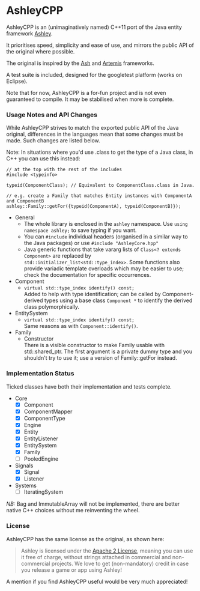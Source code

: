 AshleyCPP
=========

AshleyCPP is an (unimaginatively named) C++11 port of the Java entity framework [Ashley](https://github.com/libgdx/ashley/).

It prioritises speed, simplicity and ease of use, and mirrors the public API of the original where possible.

The original is inspired by the [Ash](http://www.ashframework.org/) and
[Artemis](http://gamadu.com/artemis/) frameworks.

A test suite is included, designed for the googletest platform (works on Eclipse).

Note that for now, AshleyCPP is a for-fun project and is not even guaranteed to compile. It may be stabilised when more is complete.



### Usage Notes and API Changes
While AshleyCPP strives to match the exported public API of the Java original, differences in the languages mean that some changes must be made. Such changes are listed below.

Note: In situations where you'd use .class to get the type of a Java class, in C++ you can use this instead:

    // at the top with the rest of the includes
    #include <typeinfo>
    
    typeid(ComponentClass); // Equivalent to ComponentClass.class in Java.  
    
    // e.g. create a Family that matches Entity instances with ComponentA and ComponentB
    ashley::Family::getFor({typeid(ComponentA), typeid(ComponentB)});
     
- General
  - The whole library is enclosed in the `ashley` namespace. Use `using namespace ashley;` to save typing if you want.
  - You can `#include` individual headers (organised in a similar way to the Java packages) or use `#include "AshleyCore.hpp"`
  - Java generic functions that take vararg lists of `Class<? extends Component>` are replaced by
    `std::initializer_list<std::type_index>`. Some functions also provide variadic template overloads which may be
    easier to use; check the documentation for specific occurrences.
- Component
  - `virtual std::type_index identify() const;`  
    Added to help with type identification; can be called by Component-derived types using a base class `Component *`
    to identify the derived class polymorphically.
- EntitySystem
  - `virtual std::type_index identify() const;`  
    Same reasons as with `Component::identify()`.
- Family
  - Constructor  
    There is a visible constructor to make Family usable with std::shared_ptr. The first argument is a private dummy type
    and you shouldn't try to use it; use a version of Family::getFor instead.

### Implementation Status
Ticked classes have both their implementation and tests complete.
- Core
  - [x] Component
  - [x] ComponentMapper
  - [x] ComponentType
  - [x] Engine
  - [x] Entity
  - [x] EntityListener
  - [x] EntitySystem
  - [x] Family
  - [ ] PooledEngine
- Signals
  - [x] Signal
  - [x] Listener
- Systems
  - [ ] IteratingSystem
  
*NB:* Bag and ImmutableArray will not be implemented, there are better native C++ choices without me reinventing the wheel.

### License

AshleyCPP has the same license as the original, as shown here:

> Ashley is licensed under the [Apache 2 License](https://github.com/libgdx/ashley/blob/master/LICENSE), meaning you
> can use it free of charge, without strings attached in commercial and non-commercial projects. We love to
> get (non-mandatory) credit in case you release a game or app using Ashley!

A mention if you find AshleyCPP useful would be very much appreciated!